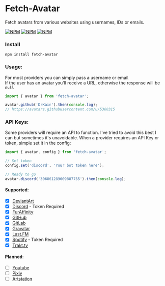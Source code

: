 # Fetch-Avatar

Fetch avatars from various websites using usernames, IDs or emails.

[![NPM](https://img.shields.io/npm/v/fetch-avatar)](https://www.npmjs.com/package/fetch-avatar) [![NPM](https://img.shields.io/npm/dt/fetch-avatar)](https://www.npmjs.com/package/fetch-avatar) [![NPM](https://img.shields.io/npm/types/fetch-avatar)](https://www.npmjs.com/package/fetch-avatar)

### Install

```
npm install fetch-avatar
```

### Usage:

For most providers you can simply pass a username or email.  
If the user has an avatar you'll receive a URL, otherwise the response will be `null`

```ts
import { avatar } from 'fetch-avatar';

avatar.github('DrKain').then(console.log);
// https://avatars.githubusercontent.com/u/5300315
```

### API Keys:

Some providers will require an API to function. I've tried to avoid this best I can but sometimes it's unavoidable.
When a provider requires an API Key or token, simple set it in the config:

```js
import { avatar, config } from 'fetch-avatar';

// Set token
config.set('discord', 'Your bot token here');

// Ready to go
avatar.discord('306861289609887755').then(console.log);
```

#### Supported:

-   [x] [DeviantArt](https://www.deviantart.com/)
-   [x] [Discord](https://discord.com/) - Token Required
-   [x] [FurAffinity](https://www.furaffinity.net/)
-   [x] [GitHub](https://github.com/)
-   [x] [GitLab](https://about.gitlab.com/)
-   [x] [Gravatar](https://en.gravatar.com/)
-   [x] [Last.FM](https://www.last.fm/)
-   [x] [Spotify](https://open.spotify.com) - Token Required
-   [x] [Trakt.tv](https://trakt.tv)

#### Planned:

-   [ ] [Youtube](https://youtube.com)
-   [ ] [Pixiv](https://www.pixiv.net/en/)
-   [ ] [Artstation](https://www.artstation.com/)
<!---    [ ] []() -->
